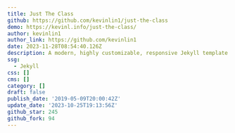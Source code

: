 ```yaml
---
title: Just The Class
github: https://github.com/kevinlin1/just-the-class
demo: https://kevinl.info/just-the-class/
author: kevinlin1
author_link: https://github.com/kevinlin1
date: 2023-11-28T08:54:40.126Z
description: A modern, highly customizable, responsive Jekyll template for course websites.
ssg:
  - Jekyll
css: []
cms: []
category: []
draft: false
publish_date: '2019-05-09T20:00:42Z'
update_date: '2023-10-25T19:13:56Z'
github_star: 245
github_fork: 94
---
```


